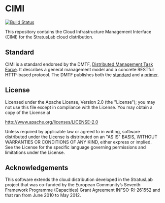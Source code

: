 CIMI
====

[![Build Status](https://secure.travis-ci.org/StratusLab/cimi.png)](http://travis-ci.org/#!/StratusLab/cimi)

This repository contains the Cloud Infrastructure Management Interface
(CIMI) for the StratusLab cloud distribution.

Standard
--------

CIMI is a standard endorsed by the DMTF, [Distributed Management Task
Force](http://dmtf.org/).  It describes a general management model and
a concrete RESTful HTTP-based protocol.  The DMTF publishes both the
[standard](http://dmtf.org/sites/default/files/standards/documents/DSP0263_1.0.0.pdf)
and a
[primer](http://dmtf.org/sites/default/files/standards/documents/DSP2027_1.0.0.pdf).

License
-------

Licensed under the Apache License, Version 2.0 (the "License"); you
may not use this file except in compliance with the License.  You may
obtain a copy of the License at

http://www.apache.org/licenses/LICENSE-2.0

Unless required by applicable law or agreed to in writing, software
distributed under the License is distributed on an "AS IS" BASIS,
WITHOUT WARRANTIES OR CONDITIONS OF ANY KIND, either express or
implied.  See the License for the specific language governing
permissions and limitations under the License.

Acknowledgements
----------------

This software extends the cloud distribution developed in the
StratusLab project that was co-funded by the European Community’s
Seventh Framework Programme (Capacities) Grant Agreement
INFSO-RI-261552 and that ran from June 2010 to May 2012.

